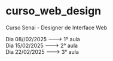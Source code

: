 # curso_web_design
Curso Senai - Designer de Interface Web

Dia 08//02/2025  ---> 1º aula                                                                                            
Dia 15/02/2025   ---> 2° aula                                                                                                           
   Dia 22/02/2025 ---> 3° aula

